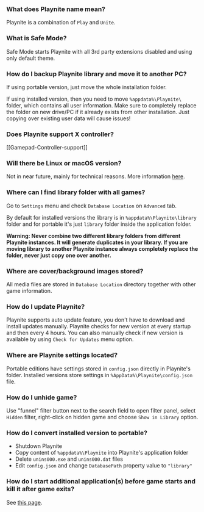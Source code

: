 ### What does Playnite name mean?

Playnite is a combination of `Play` and `Unite`.

### What is Safe Mode?

Safe Mode starts Playnite with all 3rd party extensions disabled and using only default theme.

### How do I backup Playnite library and move it to another PC?

If using portable version, just move the whole installation folder.

If using installed version, then you need to move `%appdata%\Playnite\` folder, which contains all user information. Make sure to completely replace the folder on new drive/PC if it already exists from other installation. Just copying over existing user data will cause issues!

### Does Playnite support X controller?

[[Gamepad-Controller-support]]

### Will there be Linux or macOS version?

Not in near future, mainly for technical reasons. More information [here](https://github.com/JosefNemec/Playnite/issues/59).

### Where can I find library folder with all games?

Go to `Settings` menu and check `Database Location` on `Advanced` tab.

By default for installed versions the library is in `%appdata%\Playnite\library` folder and for portable it's just `library` folder inside the application folder.

**Warning: Never combine two different library folders from different Playnite instances. It will generate duplicates in your library. If you are moving library to another Playnite instance always completely replace the folder, never just copy one over another.**

### Where are cover/background images stored?

All media files are stored in `Database Location` directory together with other game information.

### How do I update Playnite?

Playnite supports auto update feature, you don't have to download and install updates manually. Playnite checks for new version at every startup and then every 4 hours. You can also manually check if new version is available by using `Check for Updates` menu option.

### Where are Playnite settings located?

Portable editions have settings stored in `config.json` directly in Playnite's folder. Installed versions store settings in `%AppData%\Playnite\config.json` file.

### How do I unhide game?

Use "funnel" filter button next to the search field to open filter panel, select `Hidden` filter, right-click on hidden game and choose `Show in Library` option.

### How do I convert installed version to portable?

* Shutdown Playnite
* Copy content of `%appdata%\Playnite` into Playnite's application folder
* Delete `unins000.exe` and `unins000.dat` files
* Edit `config.json` and change `DatabasePath` property value to `"library"`

### How do I start additional application(s) before game starts and kill it after game exits?

See [this page](https://github.com/JosefNemec/Playnite/wiki/Game-scripts).